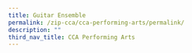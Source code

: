 ```yaml
---
title: Guitar Ensemble
permalink: /zip-cca/cca-performing-arts/permalink/
description: ""
third_nav_title: CCA Performing Arts
---
```

